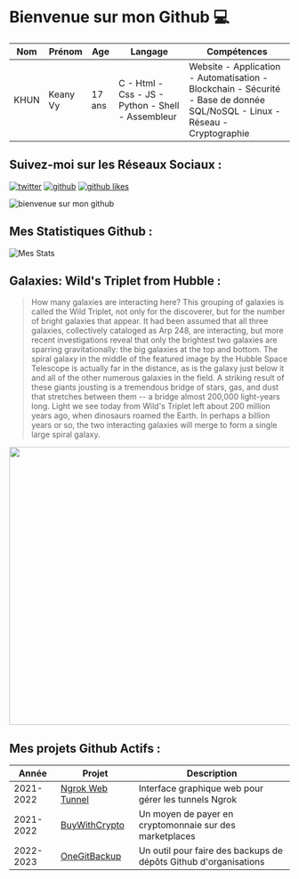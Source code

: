 # Bienvenue sur mon Github 💻
| Nom | Prénom | Age | Langage | Compétences |
|---  |---     |---  |---      |---
| KHUN | Keany Vy | 17 ans | C - Html - Css - JS - Python - Shell - Assembleur | Website - Application - Automatisation - Blockchain - Sécurité - Base de donnée SQL/NoSQL - Linux - Réseau - Cryptographie |

## Suivez-moi sur les Réseaux Sociaux :
[![twitter](https://img.shields.io/twitter/follow/thisiskeanyvy?style=social)](https://twitter.com/thisiskeanyvy)
[![github](https://img.shields.io/github/followers/thisiskeanyvy?style=social)](https://github.com/thisiskeanyvy?tab=followers)
[![github likes](https://img.shields.io/github/stars/thisiskeanyvy?style=social)](https://github.com/thisiskeanyvy)

![bienvenue sur mon github](https://thisiskeanyvy-hosting.pages.dev/banner.gif)

## Mes Statistiques Github :
![Mes Stats](https://github-readme-stats.vercel.app/api?username=thisiskeanyvy&show_icons=true&theme=radical)

## Galaxies: Wild's Triplet from Hubble :

> How many galaxies are interacting here?  This grouping of galaxies is called the Wild Triplet, not only for the discoverer, but for the number of bright galaxies that appear. It had been assumed that all three galaxies, collectively cataloged as Arp 248, are interacting, but more recent investigations reveal that only the brightest two galaxies are sparring gravitationally: the big galaxies at the top and bottom. The spiral galaxy in the middle of the featured image by the  Hubble Space Telescope is actually far in the distance, as is the galaxy just below it and all of the other numerous galaxies in the field.  A striking result of these giants jousting is a tremendous bridge of stars, gas, and dust that stretches between them -- a bridge almost 200,000 light-years long. Light we see today from Wild's Triplet left about 200 million years ago, when dinosaurs roamed the Earth. In perhaps a billion years or so, the two interacting galaxies will merge to form a single large spiral galaxy.

<img src='https://apod.nasa.gov/apod/image/2211/WildTriplet_Hubble_960.jpg' width="800" height="500"/>

## Mes projets Github Actifs :
| Année | Projet | Description |
|---   |---     |---          |
| 2021-2022 | [Ngrok Web Tunnel](https://github.com/thisiskeanyvy/ngrok-web-manager) | Interface graphique web pour gérer les tunnels Ngrok |
| 2021-2022 | [BuyWithCrypto](https://github.com/BuyWithCrypto) | Un moyen de payer en cryptomonnaie sur des marketplaces |
| 2022-2023 | [OneGitBackup](https://github.com/BuyWithCrypto/OneGitBackup) | Un outil pour faire des backups de dépôts Github d'organisations |